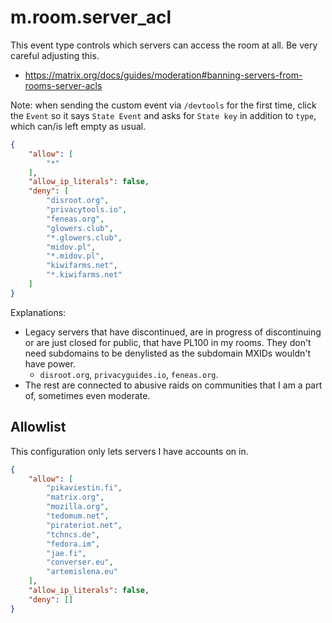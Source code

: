 # m.room.server_acl

This event type controls which servers can access the room at all. Be very careful
adjusting this.

* https://matrix.org/docs/guides/moderation#banning-servers-from-rooms-server-acls

Note: when sending the custom event via `/devtools` for the first time, click
the `Event` so it says `State Event` and asks for `State key` in addition to `type`,
which can/is left empty as usual.

```json
{
	"allow": [
		"*"
	],
	"allow_ip_literals": false,
	"deny": [
		"disroot.org",
		"privacytools.io",
		"feneas.org",
		"glowers.club",
		"*.glowers.club",
		"midov.pl",
		"*.midov.pl",
		"kiwifarms.net",
		"*.kiwifarms.net"
	]
}
```

Explanations:

* Legacy servers that have discontinued, are in progress of discontinuing or
  are just closed for public, that have PL100 in my rooms. They don't need subdomains
  to be denylisted as the subdomain MXIDs wouldn't have power.
  * `disroot.org`, `privacyguides.io`, `feneas.org`.
* The rest are connected to abusive raids on communities that I am a part of,
  sometimes even moderate.

## Allowlist

This configuration only lets servers I have accounts on in.

```json
{
	"allow": [
		"pikaviestin.fi",
		"matrix.org",
		"mozilla.org",
		"tedomum.net",
		"pirateriot.net",
		"tchncs.de",
		"fedora.im",
		"jae.fi",
		"converser.eu",
		"artemislena.eu"
	],
	"allow_ip_literals": false,
	"deny": []
}
```
